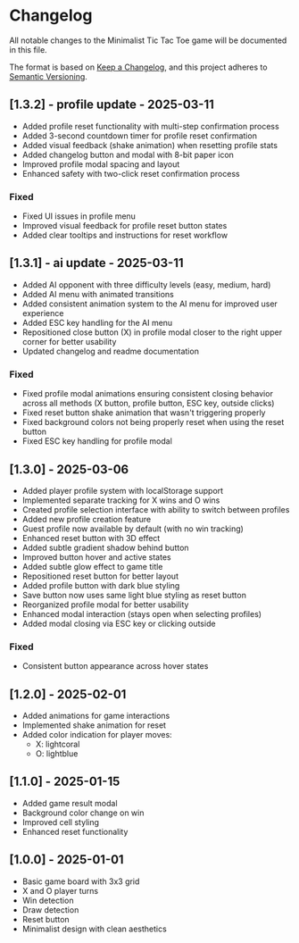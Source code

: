 # Changelog

All notable changes to the Minimalist Tic Tac Toe game will be documented in this file.

The format is based on [Keep a Changelog](https://keepachangelog.com/en/1.0.0/),
and this project adheres to [Semantic Versioning](https://semver.org/spec/v2.0.0.html).

## [1.3.2] - profile update - 2025-03-11
- Added profile reset functionality with multi-step confirmation process
- Added 3-second countdown timer for profile reset confirmation
- Added visual feedback (shake animation) when resetting profile stats
- Added changelog button and modal with 8-bit paper icon
- Improved profile modal spacing and layout
- Enhanced safety with two-click reset confirmation process

### Fixed
- Fixed UI issues in profile menu
- Improved visual feedback for profile reset button states
- Added clear tooltips and instructions for reset workflow

## [1.3.1] - ai update - 2025-03-11
- Added AI opponent with three difficulty levels (easy, medium, hard)
- Added AI menu with animated transitions
- Added consistent animation system to the AI menu for improved user experience
- Added ESC key handling for the AI menu
- Repositioned close button (X) in profile modal closer to the right upper corner for better usability
- Updated changelog and readme documentation

### Fixed
- Fixed profile modal animations ensuring consistent closing behavior across all methods (X button, profile button, ESC key, outside clicks)
- Fixed reset button shake animation that wasn't triggering properly
- Fixed background colors not being properly reset when using the reset button
- Fixed ESC key handling for profile modal

## [1.3.0] - 2025-03-06
- Added player profile system with localStorage support
- Implemented separate tracking for X wins and O wins
- Created profile selection interface with ability to switch between profiles
- Added new profile creation feature
- Guest profile now available by default (with no win tracking)
- Enhanced reset button with 3D effect
- Added subtle gradient shadow behind button
- Improved button hover and active states
- Added subtle glow effect to game title
- Repositioned reset button for better layout
- Added profile button with dark blue styling
- Save button now uses same light blue styling as reset button
- Reorganized profile modal for better usability
- Enhanced modal interaction (stays open when selecting profiles)
- Added modal closing via ESC key or clicking outside

### Fixed
- Consistent button appearance across hover states

## [1.2.0] - 2025-02-01
- Added animations for game interactions
- Implemented shake animation for reset
- Added color indication for player moves:
  - X: lightcoral
  - O: lightblue

## [1.1.0] - 2025-01-15
- Added game result modal
- Background color change on win
- Improved cell styling
- Enhanced reset functionality

## [1.0.0] - 2025-01-01
- Basic game board with 3x3 grid
- X and O player turns
- Win detection
- Draw detection
- Reset button
- Minimalist design with clean aesthetics